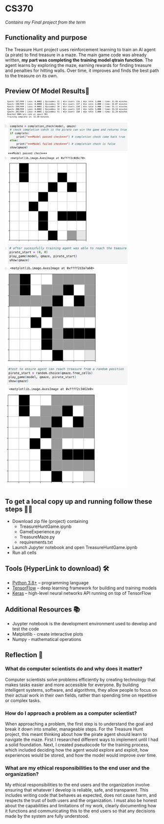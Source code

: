 # CS370
*Contains my Final project from the term*

## Functionality and purpose
The Treasure Hunt project uses reinforcement learning to train an AI agent (a pirate) to find treasure in a maze. The main game code was already written, **my part was completing the training model qtrain function**. The agent learns by exploring the maze, earning rewards for finding treasure and penalties for hitting walls. Over time, it improves and finds the best path to the treasure on its own.

## Preview Of Model Results👀
<img src="Preview/example0.png" width="400"/>
<img src="Preview/example1.png" width="400"/>
<img src="Preview/example2.png" width="400"/>
<img src="Preview/example3.png" width="400"/>


## To get a local copy up and running follow these steps 🏃💨 
- Download zip file (project) containing 
  - TreasureHuntGame.ipynb
  - GameExperience.py
  - TreasureMaze.py
  - requirements.txt
- Launch Jupyter notebook and open TreasureHuntGame.ipynb
- Run all cells

## Tools (HyperLink to download) 🛠️
  - [Python 3.8+](https://www.python.org/downloads/) – programming language
  - [TensorFlow](https://www.tensorflow.org/install) – deep learning framework for building and training models  
  - [Keras](https://keras.io/getting_started/) – high-level neural networks API running on top of TensorFlow 
 

## Additional Resources 📚
- Juypter notebook is the development environment used to develop and test the code
- Matplotlib - create interactive plots 
- Numpy - mathematical operations

## Reflection 📝
### **What do computer scientists do and why does it matter?**

Computer scientists solve problems efficiently by creating technology that makes tasks easier and more accessible for everyone. By building intelligent systems, software, and algorithms, they allow people to focus on their actual work in their own fields, rather than spending time on repetitive or complex tasks.

### **How do I approach a problem as a computer scientist?**

When approaching a problem, the first step is to understand the goal and break it down into smaller, manageable steps. For the Treasure Hunt project, this meant thinking about how the pirate agent should learn to navigate the maze. First I researched different ways to implement until I had a solid foundation. Next, I created pseudocode for the training process, which included deciding how the agent would explore and exploit, how experiences would be stored, and how the model would improve over time. 

### **What are my ethical responsibilities to the end user and the organization?**

My ethical responsibilities to the end users and the organization involve ensuring that whatever I develop is reliable, safe, and transparent. This includes writing code that behaves as expected, does not cause harm, and respects the trust of both users and the organization. I must also be honest about the capabilities and limitations of my work, clearly documenting how it functions and communicating this to the end users so that any decisions made by the system are fully understood.
